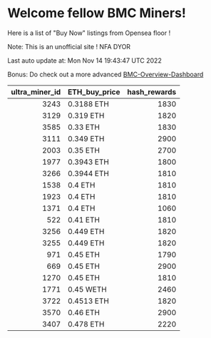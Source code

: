 # Welcome fellow BMC Miners!
Here is a list of "Buy Now" listings from Opensea floor !

Note: This is an unofficial site ! NFA DYOR

Last auto update at: Mon Nov 14 19:43:47 UTC 2022

Bonus: Do check out a more advanced [BMC-Overview-Dashboard](https://dune.com/defifunk/BMC-Overview-Dashboard)


|   ultra_miner_id | ETH_buy_price   |   hash_rewards |
|-----------------:|:----------------|---------------:|
|             3243 | 0.3188 ETH      |           1830 |
|             3129 | 0.319 ETH       |           1820 |
|             3585 | 0.33 ETH        |           1830 |
|             3111 | 0.349 ETH       |           2900 |
|             2003 | 0.35 ETH        |           2700 |
|             1977 | 0.3943 ETH      |           1800 |
|             3266 | 0.3944 ETH      |           1810 |
|             1538 | 0.4 ETH         |           1810 |
|             1923 | 0.4 ETH         |           1810 |
|             1371 | 0.4 ETH         |           1060 |
|              522 | 0.41 ETH        |           1810 |
|             3256 | 0.449 ETH       |           1820 |
|             3255 | 0.449 ETH       |           1820 |
|              971 | 0.45 ETH        |           1790 |
|              669 | 0.45 ETH        |           2900 |
|             1270 | 0.45 ETH        |           1810 |
|             1771 | 0.45 WETH       |           2460 |
|             3722 | 0.4513 ETH      |           1820 |
|             3570 | 0.46 ETH        |           2900 |
|             3407 | 0.478 ETH       |           2220 |